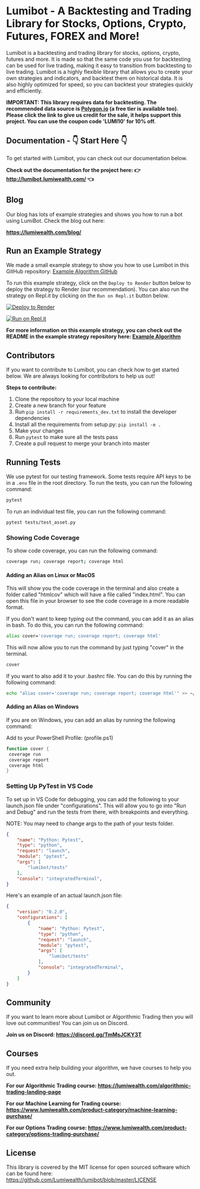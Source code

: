 # Lumibot - A Backtesting and Trading Library for Stocks, Options, Crypto, Futures, FOREX and More!

Lumibot is a backtesting and trading library for stocks, options, crypto, futures and more. It is made so that the same code you use for backtesting can be used for live trading, making it easy to transition from backtesting to live trading. Lumibot is a highly flexible library that allows you to create your own strategies and indicators, and backtest them on historical data. It is also highly optimized for speed, so you can backtest your strategies quickly and efficiently.

**IMPORTANT: This library requires data for backtesting. The recommended data source is [Polygon.io](https://polygon.io/?utm_source=affiliate&utm_campaign=lumi10) (a free tier is available too). Please click the link to give us credit for the sale, it helps support this project. You can use the coupon code 'LUMI10' for 10% off.**

## Documentation - 👇 Start Here 👇

To get started with Lumibot, you can check out our documentation below.

**Check out the documentation for the project here: 👉 <http://lumibot.lumiwealth.com/> 👈**

## Blog

Our blog has lots of example strategies and shows you how to run a bot using LumiBot. Check the blog out here:

**https://lumiwealth.com/blog/**

## Run an Example Strategy

We made a small example strategy to show you how to use Lumibot in this GitHub repository: [Example Algorithm GitHub](https://github.com/Lumiwealth-Strategies/stock_example_algo)

To run this example strategy, click on the `Deploy to Render` button below to deploy the strategy to Render (our recommendation). You can also run the strategy on Repl.it by clicking on the `Run on Repl.it` button below.

[![Deploy to Render](https://render.com/images/deploy-to-render-button.svg)](https://render.com/deploy?repo=https://github.com/Lumiwealth-Strategies/stock_example_algo)

[![Run on Repl.it](https://replit.com/badge/github/Lumiwealth-Strategies/stock_example_algo)](https://replit.com/new/github/Lumiwealth-Strategies/stock_example_algo)

**For more information on this example strategy, you can check out the README in the example strategy repository here: [Example Algorithm](https://github.com/Lumiwealth-Strategies/stock_example_algo)**

## Contributors

If you want to contribute to Lumibot, you can check how to get started below. We are always looking for contributors to help us out!

**Steps to contribute:**

1. Clone the repository to your local machine
2. Create a new branch for your feature
3. Run `pip install -r requirements_dev.txt` to install the developer dependencies
4. Install all the requirements from setup.py: `pip install -e .`
5. Make your changes
6. Run `pytest` to make sure all the tests pass
7. Create a pull request to merge your branch into master

## Running Tests

We use pytest for our testing framework. Some tests require API keys to be in a `.env` file in the root directory. To run the tests, you can run the following command:

```bash
pytest
```

To run an individual test file, you can run the following command:

```bash
pytest tests/test_asset.py
```

### Showing Code Coverage

To show code coverage, you can run the following command:

```bash
coverage run; coverage report; coverage html
```

#### Adding an Alias on Linux or MacOS

This will show you the code coverage in the terminal and also create a folder called "htmlcov" which will have a file called "index.html". You can open this file in your browser to see the code coverage in a more readable format.

If you don't want to keep typing out the command, you can add it as an alias in bash. To do this, you can run the following command:

```bash
alias cover='coverage run; coverage report; coverage html'
```

This will now allow you to run the command by just typing "cover" in the terminal.

```bash
cover
```

If you want to also add it to your .bashrc file. You can do this by running the following command:

```bash
echo "alias cover='coverage run; coverage report; coverage html'" >> ~/.bashrc
```

#### Adding an Alias on Windows

If you are on Windows, you can add an alias by running the following command:

Add to your PowerShell Profile: (profile.ps1)

```powershell
function cover { 
 coverage run
 coverage report
 coverage html
}
```

### Setting Up PyTest in VS Code

To set up in VS Code for debugging, you can add the following to your launch.json file under "configurations". This will allow you to go into "Run and Debug" and run the tests from there, with breakpoints and everything.

NOTE: You may need to change args to the path of your tests folder.

```json
{
    "name": "Python: Pytest",
    "type": "python",
    "request": "launch",
    "module": "pytest",
    "args": [
        "lumibot/tests"
    ],
    "console": "integratedTerminal",
}
```

Here's an example of an actual launch.json file:

```json
{
    "version": "0.2.0",
    "configurations": [
        {
            "name": "Python: Pytest",
            "type": "python",
            "request": "launch",
            "module": "pytest",
            "args": [
                "lumibot/tests"
            ],
            "console": "integratedTerminal",
        }
    ]
}
```

## Community

If you want to learn more about Lumibot or Algorithmic Trading then you will love out communities! You can join us on Discord.

**Join us on Discord: <https://discord.gg/TmMsJCKY3T>**

## Courses

If you need extra help building your algorithm, we have courses to help you out.

**For our Algorithmic Trading course: <https://lumiwealth.com/algorithmic-trading-landing-page>**

**For our Machine Learning for Trading course: <https://www.lumiwealth.com/product-category/machine-learning-purchase/>**

**For our Options Trading course: <https://www.lumiwealth.com/product-category/options-trading-purchase/>**

## License

This library is covered by the MIT license for open sourced software which can be found here: <https://github.com/Lumiwealth/lumibot/blob/master/LICENSE>
